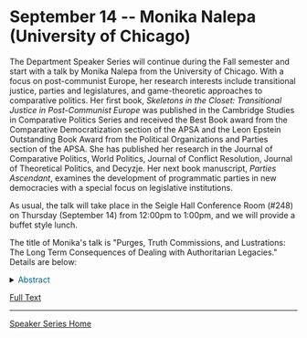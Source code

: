 # September 14 -- Monika Nalepa (University of Chicago)

The Department Speaker Series will continue during the Fall semester and start with a talk by Monika Nalepa from the University of Chicago. With a focus on post-communist Europe, her research interests include transitional justice, parties and legislatures, and game-theoretic approaches to comparative politics. Her first book, *Skeletons in the Closet: Transitional Justice in Post-Communist Europe* was published in the Cambridge Studies in Comparative Politics Series and received the Best Book award from the Comparative Democratization section of the APSA and the Leon Epstein Outstanding Book Award from the Political Organizations and Parties section of the APSA. She has published her research in the Journal of Comparative Politics, World Politics, Journal of Conflict Resolution, Journal of Theoretical Politics, and Decyzje. Her next book manuscript, *Parties Ascendant*, examines the development of programmatic parties in new democracies with a special focus on legislative institutions.

As usual, the talk will take place in the Seigle Hall Conference Room (#248) on Thursday (September 14) from 12:00pm to 1:00pm, and we will provide a buffet style lunch.

The title of Monika's talk is "Purges, Truth Commissions, and Lustrations: The Long Term Consequences of Dealing with Authoritarian Legacies." Details are below:

<details> 
   <summary> <font color="#005f85"> Abstract </font> </summary>
  
   <p>
   The transitional justice literature treats lustration and administrative purges (such as de-communization, de-baathification and de-nazification) as the same type of mechanism for dealing with the past. Indeed, all of these institutions are forms of personnel transitional justice in that they aim at eliminating from the state apparatus members and collaborators of the previous authoritarian regime.
   </p>
   
   <p>
   This  chapter  draws  a  distinction  between  forms  of  transitional  justice  that  deal  with collaboration that was secret (lustration) and forms of collaboration that were known (such as purges).
   </p>
   
   <p>
   The  model  of  lustration  presented  in  the  previous  chapter  showed  how  lustration  enhances democratic representation by preventing blackmail of current politicians by former authoritarian elites. Lustration, by exposing the potentially embarrassing information about collaboration with the authoritarian regime’s enforcement apparatus, makes it impossible for former authoritarian elites to extort policies in exchange for keeping "skeletons in politicians' closet" secret.
   </p>
   
   <p>
   However, modeling the effect of the severity of purges leads to very different predictions for democratic representation. While the quality of political representation increases monotonically with the severity of lustration, thorough administrative purges may lead to worse effects for democratic representation than only partial leadership purges.
   </p>
   
   <p>
   A crucial theoretical result of this chapter is that democratic representation improves in direct proportion to the amount of lustration that is implemented, but does not improve in proportion to the intensity of purges.
   </p>
   
</details>

[Full Text](https://polisci.wustl.edu/files/polisci/imce/nalepawashu.pdf)

----

[Speaker Series Home](https://duckmayr.github.io/washuspeakerseries/)

